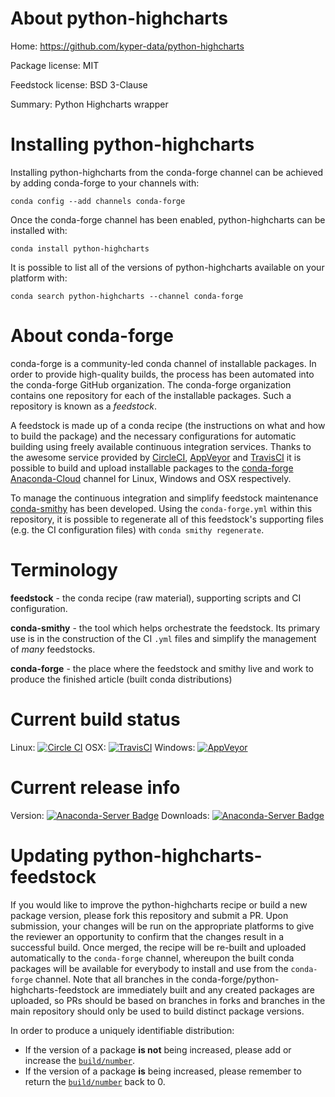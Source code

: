 About python-highcharts
=======================

Home: https://github.com/kyper-data/python-highcharts

Package license: MIT

Feedstock license: BSD 3-Clause

Summary: Python Highcharts wrapper



Installing python-highcharts
============================

Installing python-highcharts from the conda-forge channel can be achieved by adding conda-forge to your channels with:

```
conda config --add channels conda-forge
```

Once the conda-forge channel has been enabled, python-highcharts can be installed with:

```
conda install python-highcharts
```

It is possible to list all of the versions of python-highcharts available on your platform with:

```
conda search python-highcharts --channel conda-forge
```


About conda-forge
=================

conda-forge is a community-led conda channel of installable packages.
In order to provide high-quality builds, the process has been automated into the
conda-forge GitHub organization. The conda-forge organization contains one repository
for each of the installable packages. Such a repository is known as a *feedstock*.

A feedstock is made up of a conda recipe (the instructions on what and how to build
the package) and the necessary configurations for automatic building using freely
available continuous integration services. Thanks to the awesome service provided by
[CircleCI](https://circleci.com/), [AppVeyor](http://www.appveyor.com/)
and [TravisCI](https://travis-ci.org/) it is possible to build and upload installable
packages to the [conda-forge](https://anaconda.org/conda-forge)
[Anaconda-Cloud](http://docs.anaconda.org/) channel for Linux, Windows and OSX respectively.

To manage the continuous integration and simplify feedstock maintenance
[conda-smithy](http://github.com/conda-forge/conda-smithy) has been developed.
Using the ``conda-forge.yml`` within this repository, it is possible to regenerate all of
this feedstock's supporting files (e.g. the CI configuration files) with ``conda smithy regenerate``.


Terminology
===========

**feedstock** - the conda recipe (raw material), supporting scripts and CI configuration.

**conda-smithy** - the tool which helps orchestrate the feedstock.
                   Its primary use is in the construction of the CI ``.yml`` files
                   and simplify the management of *many* feedstocks.

**conda-forge** - the place where the feedstock and smithy live and work to
                  produce the finished article (built conda distributions)

Current build status
====================

Linux: [![Circle CI](https://circleci.com/gh/conda-forge/python-highcharts-feedstock.svg?style=shield)](https://circleci.com/gh/conda-forge/python-highcharts-feedstock)
OSX: [![TravisCI](https://travis-ci.org/conda-forge/python-highcharts-feedstock.svg?branch=master)](https://travis-ci.org/conda-forge/python-highcharts-feedstock)
Windows: [![AppVeyor](https://ci.appveyor.com/api/projects/status/github/conda-forge/python-highcharts-feedstock?svg=True)](https://ci.appveyor.com/project/conda-forge/python-highcharts-feedstock/branch/master)

Current release info
====================
Version: [![Anaconda-Server Badge](https://anaconda.org/conda-forge/python-highcharts/badges/version.svg)](https://anaconda.org/conda-forge/python-highcharts)
Downloads: [![Anaconda-Server Badge](https://anaconda.org/conda-forge/python-highcharts/badges/downloads.svg)](https://anaconda.org/conda-forge/python-highcharts)


Updating python-highcharts-feedstock
====================================

If you would like to improve the python-highcharts recipe or build a new
package version, please fork this repository and submit a PR. Upon submission,
your changes will be run on the appropriate platforms to give the reviewer an
opportunity to confirm that the changes result in a successful build. Once
merged, the recipe will be re-built and uploaded automatically to the
`conda-forge` channel, whereupon the built conda packages will be available for
everybody to install and use from the `conda-forge` channel.
Note that all branches in the conda-forge/python-highcharts-feedstock are
immediately built and any created packages are uploaded, so PRs should be based
on branches in forks and branches in the main repository should only be used to
build distinct package versions.

In order to produce a uniquely identifiable distribution:
 * If the version of a package **is not** being increased, please add or increase
   the [``build/number``](http://conda.pydata.org/docs/building/meta-yaml.html#build-number-and-string).
 * If the version of a package **is** being increased, please remember to return
   the [``build/number``](http://conda.pydata.org/docs/building/meta-yaml.html#build-number-and-string)
   back to 0.
